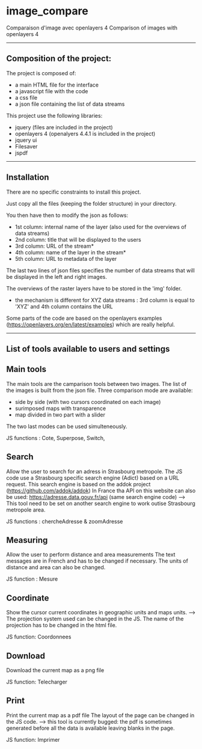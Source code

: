 # image_compare
Comparaison d'image avec openlayers 4
Comparison of images with openlayers 4

---------------------------
Composition of the project:
---------------------------

The project is composed of:
- a main HTML file for the interface
- a javascript file with the code
- a css file
- a json file containing the list of data streams

This project use the following libraries:
- jquery (files are included in the project)
- openlayers 4 (openalyers 4.4.1 is included in the project)
- jquery ui
- Filesaver
- jspdf

------------
Installation
------------

There are no specific constraints to install this project.

Just copy all the files (keeping the folder structure) in your directory.

You then have then to modify the json as follows:
- 1st column: internal name of the layer (also used for the overviews of data streams)
- 2nd column: title that will be displayed to the users
- 3rd column: URL of the stream*
- 4th column: name of the layer in the stream*
- 5th column: URL to metadata of the layer

The last two lines of json files specifies the number of data streams that will be displayed in the left and right images. 

The overviews of the raster layers have to be stored in the 'img' folder.

* the mechanism is different for XYZ data streams : 3rd column is equal to 'XYZ' and 4th column contains the URL

Some parts of the code are based on the openlayers examples (https://openlayers.org/en/latest/examples) which are really helpful.

---------------------------------------------
List of tools available to users and settings
---------------------------------------------

Main tools
----------
The main tools are the camparison tools between two images. The list of the images is built from the json file.
Three comparison mode are available:
- side by side (with two cursors coordinated on each image)
- surimposed maps with transparence
- map divided in two part with a slider

The two last modes can be used simulteneously.

JS functions : Cote, Superpose, Switch, 

Search
------

Allow the user to search for an adress in Strasbourg metropole.
The JS code use a Strasbourg specific search engine (Adict) based on a URL request. This search engine is based on the addok project (https://github.com/addok/addok)
In France tha API on this website can also be used: https://adresse.data.gouv.fr/api (same search engine code)
--> This tool need to be set on another search engine to work outise Strasbourg metropole area.

JS functions : chercheAdresse & zoomAdresse

Measuring
---------

Allow the user to perform distance and area measurements
The text messages are in French and has to be changed if necessary. The units of distance and area can also be changed.

JS function : Mesure

Coordinate
----------
Show the cursor current coordinates in geographic units and maps units.
--> The projection system used can be changed in the JS. The name of the projection has to be changed in the html file.

JS function: Coordonnees

Download
--------
Download the current map as a png file

JS function: Telecharger

Print
-----
Print the current map as a pdf file
The layout of the page can be changed in the JS code.
--> this tool is currently bugged: the pdf is sometimes generated before all the data is available leaving blanks in the page.

JS function: Imprimer